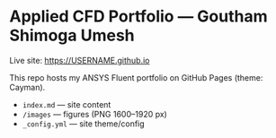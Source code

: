 # Applied CFD Portfolio — Goutham Shimoga Umesh
Live site: https://USERNAME.github.io

This repo hosts my ANSYS Fluent portfolio on GitHub Pages (theme: Cayman).

- `index.md` — site content  
- `/images` — figures (PNG 1600–1920 px)  
- `_config.yml` — site theme/config
